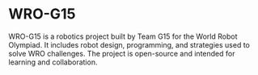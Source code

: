 # WRO-G15
 WRO-G15 is a robotics project built by Team G15 for the World Robot Olympiad. It includes robot design, programming, and strategies used to solve WRO challenges. The project is open-source and intended for learning and collaboration.
